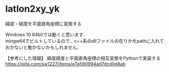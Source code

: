 # latlon2xy_yk
緯度・経度を平面直角座標に変換する

Windows 10 64bitでは動くと思います．\
mingw64でビルトしているので，c++系のdllファイルの在りかをpathに入れておかないと動かないかもしれません．

【参考にした情報】
緯度経度と平面直角座標の相互変換をPythonで実装する\
https://qiita.com/sw1227/items/e7a590994ad7dcd0e8ab
